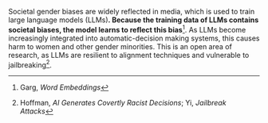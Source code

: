 Societal gender biases are widely reflected in media, which is used to train large language models (LLMs)**. Because the training data of LLMs contains societal biases, the model learns to reflect this bias**[^1]. As LLMs become increasingly integrated into automatic-decision making systems, this causes harm to women and other gender minorities. This is an open area of research, as LLMs are resilient to alignment techniques and vulnerable to jailbreaking[^2]. 

[^1]:  Garg, *Word Embeddings* 

[^2]:  Hoffman, *AI Generates Covertly Racist Decisions*; Yi, *Jailbreak Attacks*